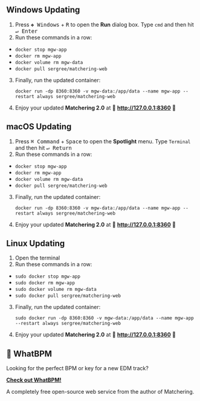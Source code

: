 ## Windows Updating

1. Press <kbd>❖ Windows</kbd> + <kbd>R</kbd> to open the **Run** dialog box. Type `cmd` and then hit <kbd>↵ Enter</kbd>
2. Run these commands in a row:
- `docker stop mgw-app`
- `docker rm mgw-app`
- `docker volume rm mgw-data`
- `docker pull sergree/matchering-web`
3. Finally, run the updated container:
   ```
   docker run -dp 8360:8360 -v mgw-data:/app/data --name mgw-app --restart always sergree/matchering-web
   ```
4. Enjoy your updated **Matchering 2.0** at 🎉 **http://127.0.0.1:8360** 🎉

## macOS Updating

1. Press <kbd>⌘ Command</kbd> + <kbd>Space</kbd> to open the **Spotlight** menu. Type `Terminal` and then hit <kbd>↵ Return</kbd>
2. Run these commands in a row:
- `docker stop mgw-app`
- `docker rm mgw-app`
- `docker volume rm mgw-data`
- `docker pull sergree/matchering-web`
3. Finally, run the updated container:
   ```
   docker run -dp 8360:8360 -v mgw-data:/app/data --name mgw-app --restart always sergree/matchering-web
   ```
4. Enjoy your updated **Matchering 2.0** at 🎉 **http://127.0.0.1:8360** 🎉

## Linux Updating

1. Open the terminal
2. Run these commands in a row:
- `sudo docker stop mgw-app`
- `sudo docker rm mgw-app`
- `sudo docker volume rm mgw-data`
- `sudo docker pull sergree/matchering-web`
3. Finally, run the updated container:
   ```
   sudo docker run -dp 8360:8360 -v mgw-data:/app/data --name mgw-app --restart always sergree/matchering-web
   ```
4. Enjoy your updated **Matchering 2.0** at 🎉 **http://127.0.0.1:8360** 🎉

## 💓 WhatBPM

Looking for the perfect BPM or key for a new EDM track?

**[Check out WhatBPM!](https://sergree.github.io/whatbpm)**

A completely free open-source web service from the author of Matchering.
